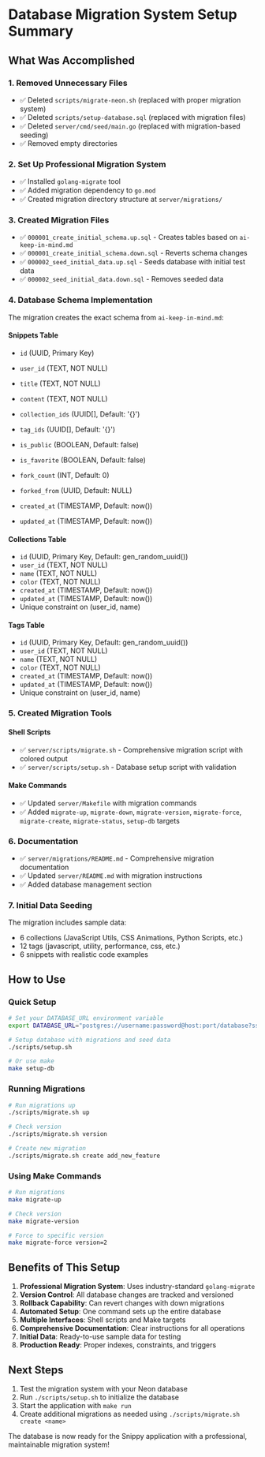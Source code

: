 # Database Migration System Setup Summary

## What Was Accomplished

### 1. Removed Unnecessary Files
- ✅ Deleted `scripts/migrate-neon.sh` (replaced with proper migration system)
- ✅ Deleted `scripts/setup-database.sql` (replaced with migration files)
- ✅ Deleted `server/cmd/seed/main.go` (replaced with migration-based seeding)
- ✅ Removed empty directories

### 2. Set Up Professional Migration System
- ✅ Installed `golang-migrate` tool
- ✅ Added migration dependency to `go.mod`
- ✅ Created migration directory structure at `server/migrations/`

### 3. Created Migration Files
- ✅ `000001_create_initial_schema.up.sql` - Creates tables based on `ai-keep-in-mind.md`
- ✅ `000001_create_initial_schema.down.sql` - Reverts schema changes
- ✅ `000002_seed_initial_data.up.sql` - Seeds database with initial test data
- ✅ `000002_seed_initial_data.down.sql` - Removes seeded data

### 4. Database Schema Implementation
The migration creates the exact schema from `ai-keep-in-mind.md`:

#### Snippets Table
- `id` (UUID, Primary Key)
- `user_id` (TEXT, NOT NULL)
- `title` (TEXT, NOT NULL)
- `content` (TEXT, NOT NULL)
- `collection_ids` (UUID[], Default: '{}')
- `tag_ids` (UUID[], Default: '{}')
- `is_public` (BOOLEAN, Default: false)
- `is_favorite` (BOOLEAN, Default: false)

- `fork_count` (INT, Default: 0)
- `forked_from` (UUID, Default: NULL)
- `created_at` (TIMESTAMP, Default: now())
- `updated_at` (TIMESTAMP, Default: now())

#### Collections Table
- `id` (UUID, Primary Key, Default: gen_random_uuid())
- `user_id` (TEXT, NOT NULL)
- `name` (TEXT, NOT NULL)
- `color` (TEXT, NOT NULL)
- `created_at` (TIMESTAMP, Default: now())
- `updated_at` (TIMESTAMP, Default: now())
- Unique constraint on (user_id, name)

#### Tags Table
- `id` (UUID, Primary Key, Default: gen_random_uuid())
- `user_id` (TEXT, NOT NULL)
- `name` (TEXT, NOT NULL)
- `color` (TEXT, NOT NULL)
- `created_at` (TIMESTAMP, Default: now())
- `updated_at` (TIMESTAMP, Default: now())
- Unique constraint on (user_id, name)

### 5. Created Migration Tools

#### Shell Scripts
- ✅ `server/scripts/migrate.sh` - Comprehensive migration script with colored output
- ✅ `server/scripts/setup.sh` - Database setup script with validation

#### Make Commands
- ✅ Updated `server/Makefile` with migration commands
- ✅ Added `migrate-up`, `migrate-down`, `migrate-version`, `migrate-force`, `migrate-create`, `migrate-status`, `setup-db` targets

### 6. Documentation
- ✅ `server/migrations/README.md` - Comprehensive migration documentation
- ✅ Updated `server/README.md` with migration instructions
- ✅ Added database management section

### 7. Initial Data Seeding
The migration includes sample data:
- 6 collections (JavaScript Utils, CSS Animations, Python Scripts, etc.)
- 12 tags (javascript, utility, performance, css, etc.)
- 6 snippets with realistic code examples

## How to Use

### Quick Setup
```bash
# Set your DATABASE_URL environment variable
export DATABASE_URL="postgres://username:password@host:port/database?sslmode=require"

# Setup database with migrations and seed data
./scripts/setup.sh

# Or use make
make setup-db
```

### Running Migrations
```bash
# Run migrations up
./scripts/migrate.sh up

# Check version
./scripts/migrate.sh version

# Create new migration
./scripts/migrate.sh create add_new_feature
```

### Using Make Commands
```bash
# Run migrations
make migrate-up

# Check version
make migrate-version

# Force to specific version
make migrate-force version=2
```

## Benefits of This Setup

1. **Professional Migration System**: Uses industry-standard `golang-migrate`
2. **Version Control**: All database changes are tracked and versioned
3. **Rollback Capability**: Can revert changes with down migrations
4. **Automated Setup**: One command sets up the entire database
5. **Multiple Interfaces**: Shell scripts and Make targets
6. **Comprehensive Documentation**: Clear instructions for all operations
7. **Initial Data**: Ready-to-use sample data for testing
8. **Production Ready**: Proper indexes, constraints, and triggers

## Next Steps

1. Test the migration system with your Neon database
2. Run `./scripts/setup.sh` to initialize the database
3. Start the application with `make run`
4. Create additional migrations as needed using `./scripts/migrate.sh create <name>`

The database is now ready for the Snippy application with a professional, maintainable migration system!
